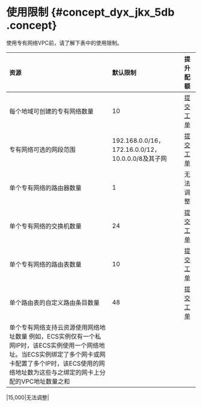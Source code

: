 # 使用限制 {#concept_dyx_jkx_5db .concept}

使用专有网络VPC前，请了解下表中的使用限制。

|资源|默认限制|提升配额|
|:-|:---|:---|
|每个地域可创建的专有网络数量|10|[提交工单](https://workorder-intl.console.aliyun.com/#/ticket/createIndex)|
|专有网络可选的网段范围|192.168.0.0/16，172.16.0.0/12，10.0.0.0/8及其子网|[提交工单](https://workorder-intl.console.aliyun.com/#/ticket/createIndex)|
|单个专有网络的路由器数量|1|无法调整|
|单个专有网络的交换机数量|24|[提交工单](https://workorder-intl.console.aliyun.com/#/ticket/createIndex)|
|单个专有网络的路由表数量|10|[提交工单](https://workorder-intl.console.aliyun.com/#/ticket/createIndex)|
|单个路由表的自定义路由条目数量|48|[提交工单](https://workorder-intl.console.aliyun.com/#/ticket/createIndex)|
|单个专有网络支持云资源使用网络地址数量 例如，ECS实例仅有一个私网IP时，该ECS实例使用一个网络地址。当ECS实例绑定了多个网卡或网卡配置了多个IP时，该ECS使用的网络地址数为这些与之绑定的网卡上分配的VPC地址数量之和

 |15,000|无法调整|


